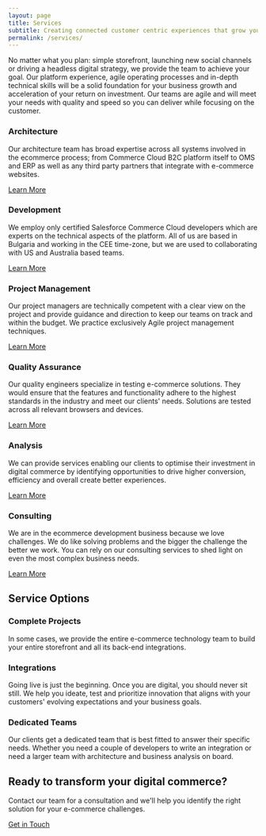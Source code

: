 ```yaml
---
layout: page
title: Services
subtitle: Creating connected customer centric experiences that grow your digital business
permalink: /services/
---
```


<div class="services-overview">
  <p class="lead">No matter what you plan: simple storefront, launching new social channels or driving a headless digital strategy, we provide the team to achieve your goal. Our platform experience, agile operating processes and in-depth technical skills will be a solid foundation for your business growth and acceleration of your return on investment. Our teams are agile and will meet your needs with quality and speed so you can deliver while focusing on the customer.</p>
</div>

<div class="services-grid">
  <div class="service-card">
    <div class="service-content">
      <h3>Architecture</h3>
      <p>Our architecture team has broad expertise across all systems involved in the ecommerce process; from Commerce Cloud B2C platform itself to OMS and ERP as well as any third party partners that integrate with e-commerce websites.</p>
      <a href="{{ '/services/architecture' | relative_url }}" class="read-more">Learn More</a>
    </div>
  </div>
  
  <div class="service-card">
    <div class="service-content">
      <h3>Development</h3>
      <p>We employ only certified Salesforce Commerce Cloud developers which are experts on the technical aspects of the platform. All of us are based in Bulgaria and working in the CEE time-zone, but we are used to collaborating with US and Australia based teams.</p>
      <a href="{{ '/services/sfcc-development' | relative_url }}" class="read-more">Learn More</a>
    </div>
  </div>
  
  <div class="service-card">
    <div class="service-content">
      <h3>Project Management</h3>
      <p>Our project managers are technically competent with a clear view on the project and provide guidance and direction to keep our teams on track and within the budget. We practice exclusively Agile project management techniques.</p>
      <a href="{{ '/services/project-management' | relative_url }}" class="read-more">Learn More</a>
    </div>
  </div>
  
  <div class="service-card">
    <div class="service-content">
      <h3>Quality Assurance</h3>
      <p>Our quality engineers specialize in testing e-commerce solutions. They would ensure that the features and functionality adhere to the highest standards in the industry and meet our clients' needs. Solutions are tested across all relevant browsers and devices.</p>
      <a href="{{ '/services/quality-assurance' | relative_url }}" class="read-more">Learn More</a>
    </div>
  </div>
  
  <div class="service-card">
    <div class="service-content">
      <h3>Analysis</h3>
      <p>We can provide services enabling our clients to optimise their investment in digital commerce by identifying opportunities to drive higher conversion, efficiency and overall create better experiences.</p>
      <a href="{{ '/services/analysis' | relative_url }}" class="read-more">Learn More</a>
    </div>
  </div>
  
  <div class="service-card">
    <div class="service-content">
      <h3>Consulting</h3>
      <p>We are in the ecommerce development business because we love challenges. We do like solving problems and the bigger the challenge the better we work. You can rely on our consulting services to shed light on even the most complex business needs.</p>
      <a href="{{ '/services/consulting' | relative_url }}" class="read-more">Learn More</a>
    </div>
  </div>
</div>

<div class="service-options">
  <h2>Service Options</h2>
  <div class="service-options-grid">
    <div class="option-card">
      <h3>Complete Projects</h3>
      <p>In some cases, we provide the entire e-commerce technology team to build your entire storefront and all its back-end integrations.</p>
    </div>
    <div class="option-card">
      <h3>Integrations</h3>
      <p>Going live is just the beginning. Once you are digital, you should never sit still. We help you ideate, test and prioritize innovation that aligns with your customers' evolving expectations and your business goals.</p>
    </div>
    <div class="option-card">
      <h3>Dedicated Teams</h3>
      <p>Our clients get a dedicated team that is best fitted to answer their specific needs. Whether you need a couple of developers to write an integration or need a larger team with architecture and business analysis on board.</p>
    </div>
  </div>
</div>

<div class="cta-block">
  <h2>Ready to transform your digital commerce?</h2>
  <p>Contact our team for a consultation and we'll help you identify the right solution for your e-commerce challenges.</p>
  <a href="{{ '/contact' | relative_url }}" class="btn btn-primary">Get in Touch</a>
</div>